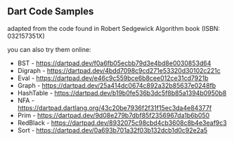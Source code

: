 ## Dart Code Samples 

adapted from the code found in Robert Sedgewick Algorithm book (ISBN: 032157351X)

you can also try them online:

- BST - https://dartpad.dev/f0a6fb05ecbb79d3e4bd8e0030853d64
- Digraph - https://dartpad.dev/4bdd7098c9cd271e53320d30102c221c
- Eval - https://dartpad.dev/e46c9c559bce6b8cee012ce31cd7921b
- Graph - https://dartpad.dev/25a414dc0674c892a32b85637e0248fb
- HashTable - https://dartpad.dev/b19b0fe536b3dc5f8b85a1394b0950b8
- NFA - https://dartpad.dartlang.org/43c20be7936f2f31f15ec3da4e84377f
- Prim - https://dartpad.dev/9d08e279b7dbf85f2356967da1b6b050
- RedBlack - https://dartpad.dev/8932075c98cbd4cb3608c8b4e3eaf9c3
- Sort - https://dartpad.dev/0a693b701a32f03b132dcb1d0c92e2a5
